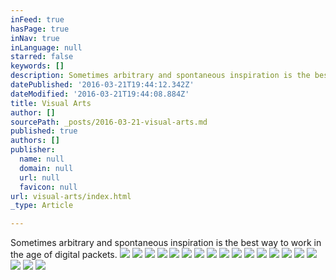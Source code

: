 ```yaml
---
inFeed: true
hasPage: true
inNav: true
inLanguage: null
starred: false
keywords: []
description: Sometimes arbitrary and spontaneous inspiration is the best way to work in the age of digital packets.
datePublished: '2016-03-21T19:44:12.342Z'
dateModified: '2016-03-21T19:44:08.884Z'
title: Visual Arts
author: []
sourcePath: _posts/2016-03-21-visual-arts.md
published: true
authors: []
publisher:
  name: null
  domain: null
  url: null
  favicon: null
url: visual-arts/index.html
_type: Article

---
```

Sometimes arbitrary and spontaneous inspiration is the best way to work in the age of digital packets.
![](https://s3-us-west-2.amazonaws.com/the-grid-img/p/5ff8e5c59d2f717263857573fc494020a44a4be6.jpg)
![](https://s3-us-west-2.amazonaws.com/the-grid-img/p/748451d60f922973cdb46e2c47587782beed425c.jpg)
![](https://s3-us-west-2.amazonaws.com/the-grid-img/p/34e581cb81fb77f2c0060645b5a3d2df7b6e5259.jpg)
![](https://the-grid-user-content.s3-us-west-2.amazonaws.com/798aed88-c320-4ea9-b63c-2ddf784ddbf2.jpg)
![](https://the-grid-user-content.s3-us-west-2.amazonaws.com/d669d27d-8863-4a70-a8c8-8c9f049cec2a.jpg)
![](https://s3-us-west-2.amazonaws.com/the-grid-img/p/a1bc023dff1a5cec31fadd3fe6d995c6cc705d6a.jpg)
![](https://the-grid-user-content.s3-us-west-2.amazonaws.com/7ef07d6e-59ac-479f-9ab0-6a596b530465.jpg)
![](https://s3-us-west-2.amazonaws.com/the-grid-img/p/499877b72b723aef8337989e33991dd39c6ed90a.jpg)
![](https://the-grid-user-content.s3-us-west-2.amazonaws.com/8eec7564-d56b-41ef-843f-be1c4471f17e.jpg)
![](https://the-grid-user-content.s3-us-west-2.amazonaws.com/2c8bb8b0-1c20-4bc8-9a22-2cf1cc3d7f0f.jpg)
![](https://the-grid-user-content.s3-us-west-2.amazonaws.com/7ef9e6e4-cd4c-4717-bc3b-37355b7b9cee.jpg)
![](https://s3-us-west-2.amazonaws.com/the-grid-img/p/d69971278798aa77be900411dff499a7b2b8e29f.jpg)
![](https://the-grid-user-content.s3-us-west-2.amazonaws.com/25b67025-8647-4361-9e63-44303e0512d0.jpg)
![](https://the-grid-user-content.s3-us-west-2.amazonaws.com/f4f6ed13-feb7-468b-93e0-e08024d9008d.jpg)
![](https://the-grid-user-content.s3-us-west-2.amazonaws.com/68a13054-6f50-47c3-bbee-b49489c15358.jpg)
![](https://the-grid-user-content.s3-us-west-2.amazonaws.com/bb18bf0f-23a2-4f2c-8a88-86f85df0f3fb.jpg)
![](https://the-grid-user-content.s3-us-west-2.amazonaws.com/40612dbb-e106-4045-9378-5632c3141f8b.jpg)
![](https://the-grid-user-content.s3-us-west-2.amazonaws.com/88953027-c2d3-4e1d-a18c-b5f8cc7fe316.png)
![](https://s3-us-west-2.amazonaws.com/the-grid-img/p/3063072b0936e77c7c001682765bb3720cb75196.gif)